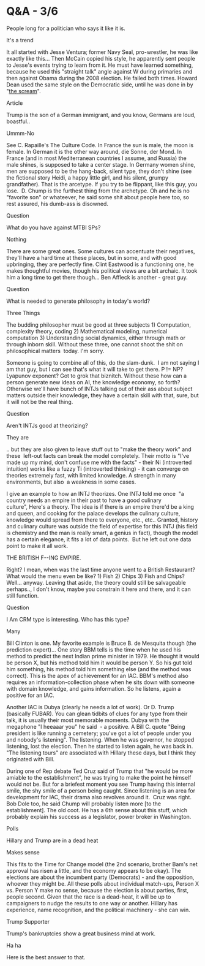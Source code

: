 # Q&A - 3/6

<a name="howitis"/>

People long for a politician who says it like it is.

It's a trend

It all started with Jesse Ventura; former Navy Seal, pro-wrestler, he
was like exactly like this... Then McCain copied his style, he
apparently sent people to Jesse's events trying to learn from it. He
must have learned something, because he used this "straight talk"
angle against W during primaries and then against Obama during the
2008 election. He failed both times. Howard Dean used the same style
on the Democratic side, until he was done in by "[the scream](https://youtu.be/RwkNnMrsx7Q?t=46)". 

Article 

Trump is the son of a German immigrant, and you know, Germans are loud, boastful..

Ummm-No

See C. Rapaille's The Culture Code. In France the sun is male, the moon is female. In German it is the other way around, die Sonne, der Mond. In France (and in most Mediterranean countries I assume, and Russia) the male shines, is supposed to take a center stage. In Germany women shine, men are supposed to be the hang-back, silent type, they don't shine (see the fictional story Heidi, a happy little girl, and his silent, grumpy grandfather). That is the arcetype. If you try to be flippant, like this guy, you lose.  D. Chump is the furthest thing from the archetype. Oh and he is no "favorite son" or whateever, he said some shit about people here too, so rest assured, his dumb-ass is disowned. 

Question

What do you have against MTBI SPs? 

Nothing

There are some great ones. Some cultures can accentuate their negatives, they'll have a hard time at these places, but in some, and with good upbringing, they are perfectly fine. Clint Eastwood is a functioning one, he makes thoughtful movies, though his political views are a bit archaic. It took him a long time to get there though... Ben Affleck is another - great guy.

Question

What is needed to generate philosophy in today's world? 

Three Things

The budding philosopher must be good at three subjects 1) Computation, complexity theory, coding 2) Mathematical modeling, numerical computation 3) Understanding social dynamics, either through math or through inborn skill. Without these three, one cannot shoot the shit on philosophical matters  today. I'm sorry. 

Someone is going to combine all of this, do the slam-dunk.  I am not saying I am that guy, but I can see that's what it will take to get there. P != NP? Lyapunov exponent? Got to grok that biznitch. Without these how can a person generate new ideas on AI, the knowledge economy, so forth? Otherwise we'll have bunch of INTJs talking out of their ass about subject matters outside their knowledge, they have a certain skill with that, sure, but it will not be the real thing.

Question

Aren't INTJs good at theorizing?

They are

.. but they are also given to leave stuff out to "make the theory work" and these  left-out facts can break the model completely. Their motto is "I've made up my mind, don't confuse me with the facts" - their Ni (introverted intuition) works like a fuzzy Ti (introverted thinking) - it can converge on theories extremely fast, with limited knowledge. A strength in many environments, but also  a weakness in some cases.

I give an example to how an INTJ theorizes. One INTJ told me once  "a country needs an empire in their past to have a good culinary culture", Here's a theory. The idea is if there is an empire there'd be a king and queen, and cooking for the palace develops the culinary culture, knowledge would spread from there to everyone, etc., etc.. Granted, history and culinary culture was outside the field of expertise for this INTJ (his field is chemistry and the man is really smart, a genius in fact), though the model has a certain elegance, it fits a lot of data points.  But he left out one data point to make it all work.

THE BRITISH F--ING EMPIRE.

Right? I mean, when was the last time anyone went to a British Restaurant? What would the menu even be like? 1) Fish 2) Chips 3) Fish and Chips? Well... anyway. Leaving that aside, the theory could still be salvageable perhaps.., I don't know, maybe you constrain it here and there, and it can still function. 

Question 

I Am CRM type is interesting. Who has this type? 

Many

Bill Clinton is one. My favorite example is Bruce B. de Mesquita though (the prediction expert)... One story BBM tells is the time when he used his method to predict the next Indian prime minister in 1979. He thought it would be person X, but his method told him it would be person Y. So his gut told him something, his method told him something else (and the method was correct). This is the apex of achievement for an IAC. BBM's method also requires an information-collection phase when he sits down with someone with domain knowledge, and gains information. So he listens, again a positive for an IAC. 

Another IAC is Dubya (clearly he needs a lot of work). Or D. Trump (basically FUBAR). You can glean tidbits of clues for any type from their talk, it is usually their most memorable moments. Dubya with the megaphone "I heeaaar you" he said  - a positive. A Bill C. quote "Being president is like running a cemetery; you've got a lot of people under you and nobody's listening". The listening. When he was governor, he stopped listening, lost the election. Then he started to listen again, he was back in. "The listening tours" are associated with Hillary these days, but I think they originated with Bill.

During one of Rep debate Ted Cruz said of Trump that "he would be more amiable to the establishment", he was trying to make the point he himself would not be. But for a briefest moment you see Trump having this internal smile, the shy smile of a person being caught. Since listening is an area for development for IAC, their drama also revolves around it.  Cruz was right. Bob Dole too, he said Chump will probably listen more [to the establishment]. The old coot. He has a 6th sense about this stuff, which probably explain his success as a legislator, power broker in Washington.

Polls

Hillary and Trump are in a dead heat

Makes sense

This fits to the Time for Change model (the 2nd scenario, brother Bam's net approval has risen a little, and the economy appears to be okay). The elections are about the incumbent party (Democrats) - and the opposition, whoever they might be. All these polls about individual match-ups, Person X vs. Person Y make no sense, because the election is about parties, first, people second. Given that the race is a dead-heat, it will be up to campaigners to nudge the results to one way or another. Hillary has experience, name recognition, and the political machinery - she can win.  

Trump Supporter

Trump's bankruptcies show a great business mind at work. 

Ha ha

Here is the best answer to that.













